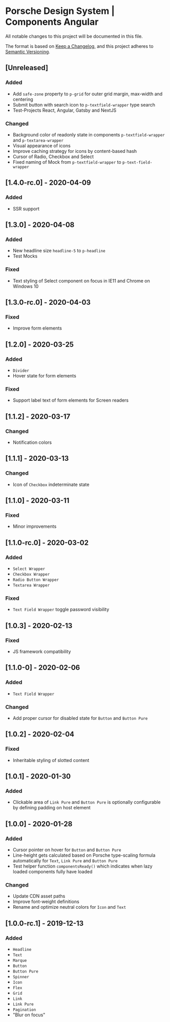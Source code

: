 # Porsche Design System | Components Angular
All notable changes to this project will be documented in this file.

The format is based on [Keep a Changelog](https://keepachangelog.com/en/1.0.0/),
and this project adheres to [Semantic Versioning](https://semver.org/spec/v2.0.0.html).

## [Unreleased]

### Added
- Add `safe-zone` property to `p-grid` for outer grid margin, max-width and centering
- Submit button with search icon to `p-textfield-wrapper` type search
- Test-Projects React, Angular, Gatsby and NextJS

### Changed
- Background color of readonly state in components `p-textfield-wrapper` and `p-textarea-wrapper`
- Visual appearance of icons
- Improve caching strategy for icons by content-based hash
- Cursor of Radio, Checkbox and Select
- Fixed naming of Mock from `p-textfield-wrapper` to `p-text-field-wrapper`

## [1.4.0-rc.0] - 2020-04-09

### Added
- SSR support

## [1.3.0] - 2020-04-08

### Added
- New headline size `headline-5` to `p-headline` 
- Test Mocks

### Fixed
- Text styling of Select component on focus in IE11 and Chrome on Windows 10

## [1.3.0-rc.0] - 2020-04-03

### Fixed
- Improve form elements

## [1.2.0] - 2020-03-25

### Added
- `Divider`
- Hover state for form elements

### Fixed
- Support label text of form elements for Screen readers

## [1.1.2] - 2020-03-17

### Changed
- Notification colors

## [1.1.1] - 2020-03-13

### Changed
- Icon of `Checkbox` indeterminate state

## [1.1.0] - 2020-03-11

### Fixed
- Minor improvements

## [1.1.0-rc.0] - 2020-03-02

### Added
- `Select Wrapper`
- `Checkbox Wrapper`
- `Radio Button Wrapper`
- `Textarea Wrapper`

### Fixed
- `Text Field Wrapper` toggle password visibility

## [1.0.3] - 2020-02-13

### Fixed
- JS framework compatibility

## [1.1.0-0] - 2020-02-06

### Added
- `Text Field Wrapper`

### Changed
- Add proper cursor for disabled state for `Button` and `Button Pure`

## [1.0.2] - 2020-02-04

### Fixed
- Inheritable styling of slotted content

## [1.0.1] - 2020-01-30

### Added
- Clickable area of `Link Pure` and `Button Pure` is optionally configurable by defining padding on host element

## [1.0.0] - 2020-01-28

### Added
- Cursor pointer on hover for `Button` and `Button Pure`
- Line-height gets calculated based on Porsche type-scaling formula automatically for `Text`, `Link Pure` and `Button Pure`
- Test helper function `componentsReady()` which indicates when lazy loaded components fully have loaded

### Changed
- Update CDN asset paths
- Improve font-weight definitions
- Rename and optimize neutral colors for `Icon` and `Text`

## [1.0.0-rc.1] - 2019-12-13

### Added
- `Headline`
- `Text`
- `Marque`
- `Button`
- `Button Pure`
- `Spinner`
- `Icon`
- `Flex`
- `Grid`
- `Link`
- `Link Pure`
- `Pagination`
- "Blur on focus"